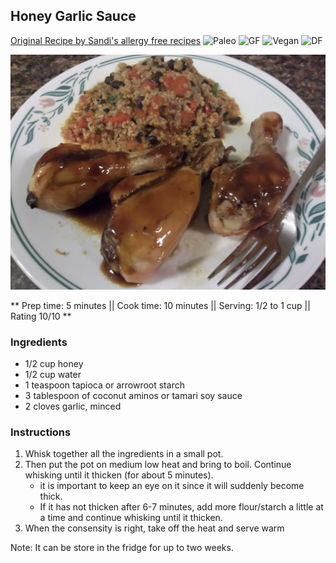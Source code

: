 ## Honey Garlic Sauce

[Original Recipe by Sandi's allergy free recipes](https://www.sandisallergyfreerecipes.net/honey-garlic-sauce-gluten-free-refined-sugar-free/)
![Paleo](https://img.shields.io/badge/-Paleo-blueviolet.svg)
![GF](https://img.shields.io/badge/-Gluten--free-yellow.svg)
![Vegan](https://img.shields.io/badge/-Vegan-brightgreen.svg)
![DF](https://img.shields.io/badge/-Dairy--free-blue.svg)

![Picture](../img/honey_garlic_sauce.jpg)


** Prep time: 5 minutes || Cook time: 10 minutes || Serving: 1/2 to 1 cup || Rating 10/10 **

### Ingredients

- 1/2 cup honey
- 1/2 cup water
- 1 teaspoon tapioca or arrowroot starch
- 3 tablespoon of coconut aminos or tamari soy sauce
- 2 cloves garlic, minced 

### Instructions

1. Whisk together all the ingredients in a small pot.
2. Then put the pot on medium low heat and bring to boil. Continue whisking until it thicken (for about 5 minutes). 
	- it is important to keep an eye on it since it will suddenly become thick.
	- If it has not thicken after 6-7 minutes, add more flour/starch a little at a time and continue whisking until it 		  thicken.
3. When the consensity is right, take off the heat and serve warm 

Note: It can be store in the fridge for up to two weeks. 


